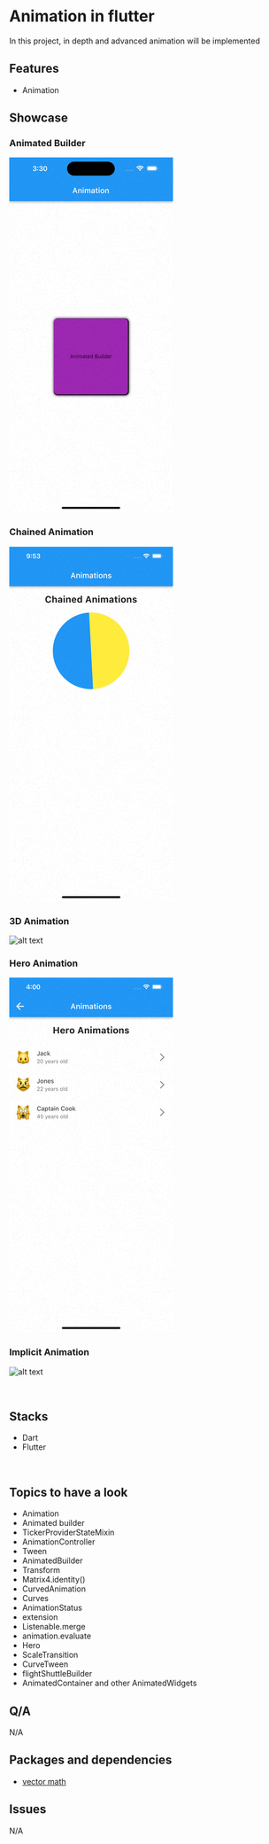 # Animation in flutter

In this project, in depth and advanced animation will be implemented




## Features

- Animation


<!-- <br> -->

## Showcase
### Animated Builder



![alt text](https://github.com/alxayeed/flutter-animation-graphics/blob/main/ss/animation.gif)

### Chained Animation

![alt text](https://github.com/alxayeed/flutter-animation-graphics/blob/main/ss/animation2.gif)

### 3D Animation

![alt text](https://github.com/alxayeed/flutter-animation-graphics/blob/feature/3_3D_animation/ss/3d.gif)

### Hero Animation

![alt text](https://github.com/alxayeed/flutter-animation-graphics/blob/main/ss/hero.gif)

### Implicit Animation

![alt text](https://github.com/alxayeed/flutter-animation-graphics/blob/feature/5_implicit_animation/ss/animated_container.gif)




<br>

## Stacks

- Dart
- Flutter

<br>

## Topics to have a look
- Animation
- Animated builder
- TickerProviderStateMixin
- AnimationController
- Tween
- AnimatedBuilder
- Transform
- Matrix4.identity()
- CurvedAnimation
- Curves
- AnimationStatus
- extension
- Listenable.merge
- animation.evaluate
- Hero
- ScaleTransition
- CurveTween
- flightShuttleBuilder
- AnimatedContainer and other AnimatedWidgets

  
## Q/A
N/A


## Packages and dependencies
- [vector math](https://pub.dev/packages/vector_math)

## Issues
N/A
